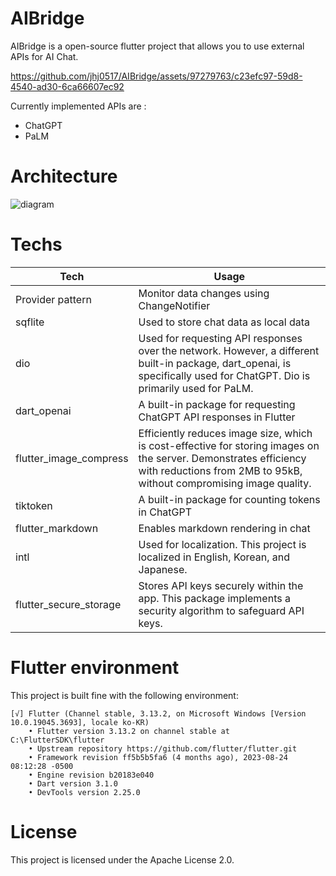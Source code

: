 # AIBridge

AIBridge is a open-source flutter project that allows you to use external APIs for AI Chat.

https://github.com/jhj0517/AIBridge/assets/97279763/c23efc97-59d8-4540-ad30-6ca66607ec92

Currently implemented APIs are :
- ChatGPT
- PaLM

# Architecture
![diagram](https://github.com/jhj0517/chattercrafting/assets/97279763/4759246c-093d-459e-81aa-d9e1a9d9a396)

# Techs
| Tech | Usage |
| ---------- | ----- |
| Provider pattern | Monitor data changes using ChangeNotifier |
| sqflite | Used to store chat data as local data |
| dio | 	Used for requesting API responses over the network. However, a different built-in package, dart_openai, is specifically used for ChatGPT. Dio is primarily used for PaLM. |
| dart_openai | 	A built-in package for requesting ChatGPT API responses in Flutter |
| flutter_image_compress | Efficiently reduces image size, which is cost-effective for storing images on the server. Demonstrates efficiency with reductions from 2MB to 95kB, without compromising image quality. |
| tiktoken | 	A built-in package for counting tokens in ChatGPT |
| flutter_markdown | 	Enables markdown rendering in chat |
| intl | Used for localization. This project is localized in English, Korean, and Japanese. |
| flutter_secure_storage | 	Stores API keys securely within the app. This package implements a security algorithm to safeguard API keys. |

# Flutter environment
This project is built fine with the following environment:
```
[√] Flutter (Channel stable, 3.13.2, on Microsoft Windows [Version 10.0.19045.3693], locale ko-KR)
    • Flutter version 3.13.2 on channel stable at C:\FlutterSDK\flutter
    • Upstream repository https://github.com/flutter/flutter.git
    • Framework revision ff5b5b5fa6 (4 months ago), 2023-08-24 08:12:28 -0500
    • Engine revision b20183e040
    • Dart version 3.1.0
    • DevTools version 2.25.0
```

# License
This project is licensed under the Apache License 2.0.

